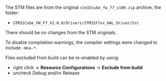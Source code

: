 The STM files are from the original `stm32cube_fw_f7_v100.zip`
archive, the folder:

* `STM32Cube_FW_F7_V1.0.0/Drivers/STM32F7xx_HAL_Driver/Src`

There should be no changes from the STM originals.

To disable compilation warnings, the compiler settings were changed
to include `-Wno-*`.

Files excluded from build can be re-enabled by using:

* right click -> **Resource Configurations** -> **Exclude from build**
* uncheck Debug and/or Release
